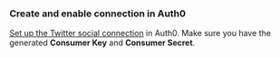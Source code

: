 ### Create and enable connection in Auth0
[Set up the Twitter social connection](/dashboard/guides/connections/set-up-connections-social) in Auth0. Make sure you have the generated **Consumer Key** and **Consumer Secret**.
